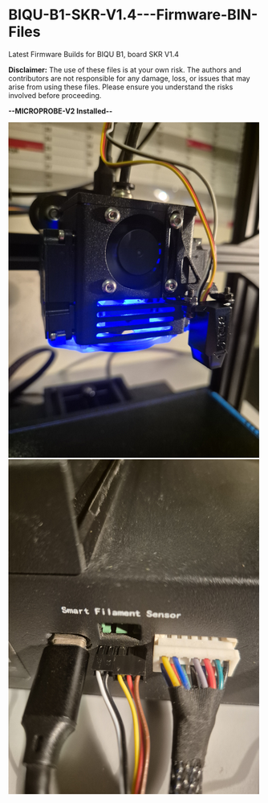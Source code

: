 # BIQU-B1-SKR-V1.4---Firmware-BIN-Files
Latest Firmware Builds for BIQU B1, board SKR V1.4

**Disclaimer:** 
The use of these files is at your own risk. The authors and contributors are not responsible for any damage, loss, or issues that may arise from using these files. Please ensure you understand the risks involved before proceeding.

**--MICROPROBE-V2 Installed--**

 <img src="https://github.com/GSVil/BIQU-B1-SKR-V1.4---Firmware-BIN-Files/blob/main/other%20files/MICROPROBE-V2-pic1.jpg" alt="Example Image" width="500"/> <img src="https://github.com/GSVil/BIQU-B1-SKR-V1.4---Firmware-BIN-Files/blob/main/other%20files/MICROPROBE-V2-pic2.jpg" alt="Example Image" width="500"/>
